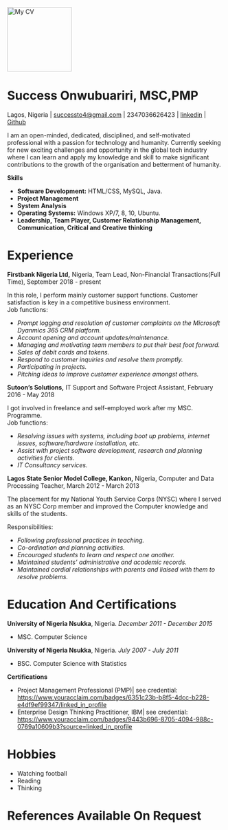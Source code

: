 <img src="https://user-images.githubusercontent.com/90219644/132261969-a67b7969-f3dd-497f-9507-04233c737acc.jpg" alt="My CV" width="150" height="150"/>

Success Onwubuariri, MSC,PMP
===

Lagos, Nigeria  |  successto4@gmail.com  | 2347036626423 | [linkedin](https://www.linkedin.com/in/success-onwubuariri-msc-pmp-15a999119/)  |  [Github](https://github.com/successto4/)

I am an open-minded, dedicated, disciplined, and self-motivated professional with a passion for technology and humanity. 
Currently seeking for new exciting challenges and opportunity in the global tech industry where I can learn and apply
my knowledge and skill to make significant contributions to the growth of the organisation and betterment of humanity.

**Skills**

- **Software Development:**   HTML/CSS, MySQL, Java.
- **Project Management**
- **System Analysis**
- **Operating Systems:** Windows XP/7, 8, 10, Ubuntu.
- **Leadership, Team Player, Customer Relationship Management, Communication, Critical and Creative thinking**

# Experience

**Firstbank Nigeria Ltd,** Nigeria, Team Lead, Non-Financial Transactions(Full Time), September 2018 - present

In this role, I perform mainly customer support functions. Customer satisfaction is key in a competitive business environment.<br> 
Job functions:

- *Prompt logging and resolution of customer complaints on the Microsoft Dyanmics 365 CRM platform.*
- *Account opening and account updates/maintenance.*
- *Managing and motivating team members to put their best foot forward.*
- *Sales of debit cards and tokens.*
- *Respond to customer inquiries and resolve them promptly.*
- *Participating in projects.*
- *Pitching ideas to improve customer experience amongst others.*

**Sutoon’s Solutions,** IT Support and Software Project Assistant, February 2016 - May 2018

 I got involved in freelance and self-employed work after my MSC.  Programme.<br>
 Job functions:
 
- *Resolving issues with systems, including boot up problems, internet issues, software/hardware installation, etc.*
- *Assist with project software development, research and planning activities for clients.*
- *IT Consultancy services.*


**Lagos State Senior Model College, Kankon,** Nigeria, Computer and Data Processing Teacher, March 2012 - March 2013

The placement for my National Youth Service Corps (NYSC) where I served as an NYSC Corp member and improved the Computer
knowledge and skills of the students.

Responsibilities:
- *Following professional practices in teaching.*
- *Co-ordination and planning activities.*
- *Encouraged students to learn and respect one another.*
- *Maintained students’ administrative and academic records.*
- *Maintained cordial relationships with parents and liaised with them to resolve problems.*

# Education And Certifications

**University of Nigeria Nsukka**, Nigeria. _December 2011 - December 2015_
- MSC. Computer Science

**University of Nigeria Nsukka**, Nigeria. _July 2007 - July 2011_
- BSC. Computer Science with Statistics

**Certifications**

- Project Management Professional (PMP)| see credential: https://www.youracclaim.com/badges/6351c23b-b8f5-4dcc-b228-e4df9ef99347/linked_in_profile
- Enterprise Design Thinking Practitioner, IBM| see credential: https://www.youracclaim.com/badges/9443b696-8705-4094-988c-0769a10609b3?source=linked_in_profile


# Hobbies

- Watching football
- Reading
- Thinking

# References Available On Request
